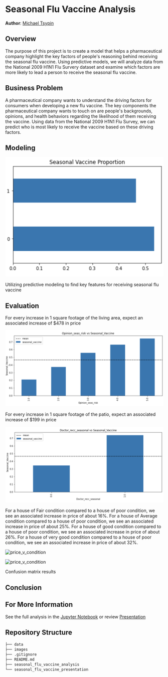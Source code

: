 # Seasonal Flu Vaccine Analysis

**Author**: [Michael Tsypin](email:mtsypin9@yahoo.com)

## Overview

The purpose of this project is to create a model that helps a pharmaceutical company highlight the key factors of people's reasoning behind receiving the seasonal flu vaccine. Using predictive models, we will analyze data from the National 2009 H1N1 Flu Survery dataset and examine which factors are more likely to lead a person to receive the seasonal flu vaccine.

## Business Problem

A pharmaceutical company wants to understand the driving factors for consumers when developing a new flu vaccine. The key components the pharmaceutical company wants to touch on are people's backgrounds, opinions, and health behaviors regarding the likelihood of them receiving the vaccine. Using data from the National 2009 H1N1 Flu Survey, we can predict who is most likely to receive the vaccine based on these driving factors.

## Modeling

![seasonal vaccine proportion](images/seasonal_vaccine_proportion.png)

Utilizing predictive modeling to find key features for receiving seasonal flu vaccine

## Evaluation

For every increase in 1 square footage of the living area, expect an associated increase of $478 in price

![opinion seas risk](images/opinion_seas_risk.png)

For every increase in 1 square footage of the patio, expect an associated increase of $199 in price

![doctor recc seasonal](images/doctor_recc_seasonal.png)

For a house of Fair condition compared to a house of poor condition, we see an associated increase in price of about 16%. For a house of Average condition compared to a house of poor condition, we see an associated increase in price of about 25%. For a house of good condition compared to a house of poor condition, we see an associated increase in price of about 26%. For a house of very good condition compared to a house of poor condition, we see an associated increase in price of about 32%.

![price_v_condition](images/price_v_condition.png)

![price_v_condition](images/price_v_condition.png)

Confusion matrix results

## Conclusion



## For More Information

See the full analysis in the [Jupyter Notebook](home_renovation_analysis.ipynb) or review [Presentation](home_renovation_presentation.pdf)

## Repository Structure

```
├── data
├── images
├── .gitignore
├── README.md
├── seasonal_flu_vaccine_analysis
└── seasonal_flu_vaccine_presentation
```
